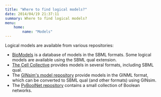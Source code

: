 ```yaml
---
title: "Where to find logical models?"
date: 2014/04/19 21:37:11
summary: Where to find logical models?
menu: 
    home:
        name: "Models"
---
```


Logical models are available from  various repositories:

* [BioModels](http://www.ebi.ac.uk/biomodels) is a database of models in the
  SBML formats. Some logical models are available using the SBML qual extension.
* [The Cell Collective](http://www.thecellcollective.org) provides models
  in several formats, including SBML qual.
* The [GINsim's model repository](http://ginsim.org/models_repository)
  provide models in the GINML format, which can be converted to SBML qual
  (and other formats) using GINsim.
* The [PyBoolNet repository](https://github.com/hklarner/PyBoolNet/tree/master/PyBoolNet/Repository)
  contains a small collection of Boolean networks.

